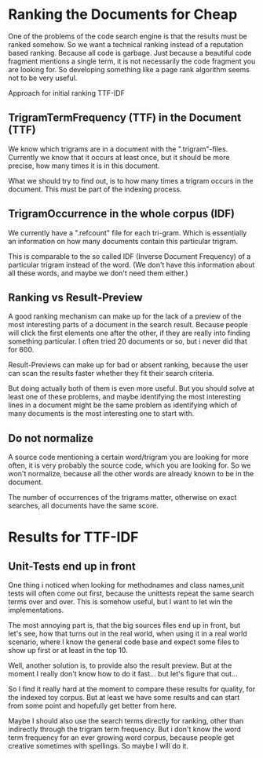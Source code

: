 # Ranking the Documents for Cheap

One of the problems of the code search engine is that the results must be 
ranked somehow. So we want a technical ranking instead of a reputation based 
ranking. Because all code is garbage. Just because a beautiful code fragment 
mentions a single term, it is not necessarily the code fragment you are looking 
for. So developing something like a page rank algorithm seems not to be very 
useful.

Approach for initial ranking TTF-IDF

## TrigramTermFrequency (TTF) in the Document (TTF) 

We know which trigrams are in a document with the ".trigram"-files. Currently
we know that it occurs at least once, but it should be more precise, how many
times it is in this document. 

What we should try to find out, is to how many times a trigram occurs in the 
document. This must be part of the indexing process.   

## TrigramOccurrence in the whole corpus (IDF)

We currently have a ".refcount" file for each tri-gram. Which is essentially 
an information on how many documents contain this particular trigram.

This is comparable to the so called IDF (Inverse Document Frequency) of a 
particular trigram instead of the word. (We don't have this information about 
all these words, and maybe we don't need them either.)

## Ranking vs Result-Preview

A good ranking mechanism can make up for the lack of a preview of the most 
interesting parts of a document in the search result. Because people will
click the first elements one after the other, if they are really into finding
something particular. I often tried 20 documents or so, but i never did that 
for 600.

Result-Previews can make up for bad or absent ranking, because the user can
scan the results faster whether they fit their search criteria.

But doing actually both of them is even more useful. But you should solve at 
least one of these problems, and maybe identifying the most interesting lines
in a document might be the same problem as identifying which of many documents
is the most interesting one to start with.

## Do not normalize

A source code mentioning a certain word/trigram you are looking for more often, 
it is very probably the source code, which you are looking for. So we won't normalize, 
because all the other words are already known to be in the document.   

The number of occurrences of the trigrams matter, otherwise on exact searches, all documents have the same score.

# Results for TTF-IDF

## Unit-Tests end up in front

One thing i noticed when looking for methodnames and class names,unit tests will 
often come out first, because the unittests repeat the same search terms over and
 over. This is somehow useful, but I want to let win the implementations.

The most annoying part is, that the big sources files end up in front, but let's 
see, how that turns out in the real world, when using it in a real world scenario,
where I know the general code base and expect some files to show up first or at 
least in the top 10.

Well, another solution is, to provide also the result preview. But at the moment I 
really don't know how to do it fast... but let's figure that out...

So I find it really hard at the moment to compare these results for quality, for 
the indexed toy corpus. But at least we have some results and can start from some
point and hopefully get better from here.

Maybe I should also use the search terms directly for ranking, other than indirectly
through the trigram term frequency. But i don't know the word term frequency for an 
ever growing word corpus, because people get creative sometimes with spellings. So
maybe I will do it.
